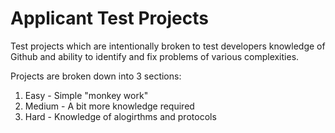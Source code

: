 # Applicant Test Projects

Test projects which are intentionally broken to test developers knowledge of Github and ability to identify and fix problems of various complexities.


Projects are broken down into 3 sections:
1. Easy - Simple "monkey work"
2. Medium - A bit more knowledge required
3. Hard - Knowledge of alogirthms and protocols
